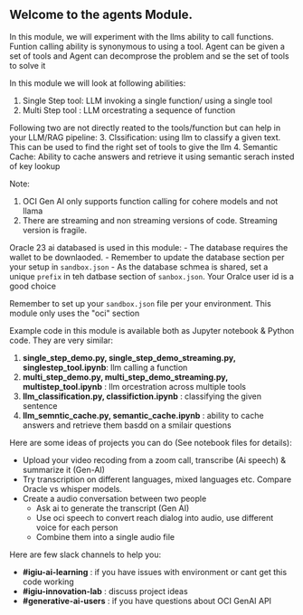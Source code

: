 
## Welcome to the agents Module.
In this module, we will experiment with the llms ability to call functions.  
Funtion calling ability is synonymous to using a tool. Agent can be given a set of tools and Agent can decomprose the problem and se the set of tools to solve it


In this module we will look at following abilities: 
1. Single Step tool:  LLM invoking a single function/ using a single tool  
2. Multi Step tool : LLM orcestrating a sequence of function 

Following two are not directly reated to the tools/function but can help in your LLM/RAG pipeline: 
3. Clssification: using llm to classify a given text. This can be used to find the right set of tools to give the llm 
4. Semantic Cache: Ability to cache answers and retrieve it using semantic serach insted of key lookup

Note: 
1. OCI Gen AI only supports function calling for cohere models and not llama 
2. There are streaming and non streaming versions of code. Streaming version is fragile. 

Oracle 23 ai databased is used in this module: 
    - The database requires the wallet to be downlaoded. 
    - Remember to update the database section per your setup in `sandbox.json` 
    - As the database schmea is shared, set a unique `prefix` in teh datbase section of `sanbox.json`. Your Oralce user id is a good choice

Remember to set up your `sandbox.json` file per your environment. This module only uses the "oci" section 

Example code in this module is available both as Jupyter notebook & Python code. They are very similar:
1. **single_step_demo.py, single_step_demo_streaming.py, singlestep_tool.ipynb**: llm calling a function 
2. **multi_step_demo.py, multi_step_demo_streaming.py, multistep_tool.ipynb** : llm orcestration across multiple tools
3. **llm_classification.py, classifiction.ipynb** : classifying the given sentence
4. **llm_semntic_cache.py, semantic_cache.ipynb** : ability to cache answers and retrieve them basdd on a smilair questions


Here are some ideas of projects you can do (See notebook files for details):
- Upload your video recoding from a zoom call, transcribe (Ai speech) & summarize it (Gen-AI)
- Try transcription on different languages, mixed languages etc. Compare Oracle vs whisper models. 
- Create a audio conversation between two people
   - Ask ai to generate the transcript (Gen AI)
   - Use oci speech to convert reach dialog into audio, use different voice for each person
   - Combine them into a single audio file

Here are few slack channels to help you: 

- **#igiu-ai-learning**  : if you have issues with environment or cant get this code working 
- **#igiu-innovation-lab** : discuss project ideas
- **#generative-ai-users** :  if you have questions about OCI GenAI  API  